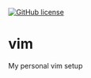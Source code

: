 [![GitHub license](https://img.shields.io/badge/license-AGPL-blue.svg)](https://github.com/ccztux/vim/blob/master/LICENSE)


# vim
My personal vim setup
